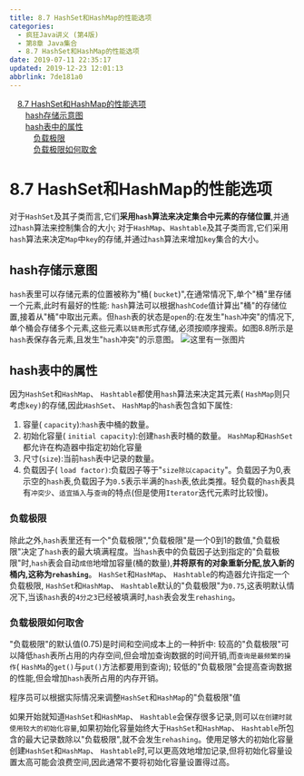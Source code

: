 ```yaml
---
title: 8.7 HashSet和HashMap的性能选项
categories: 
  - 疯狂Java讲义 (第4版)
  - 第8章 Java集合
  - 8.7 HashSet和HashMap的性能选项
date: 2019-07-11 22:35:17
updated: 2019-12-23 12:01:13
abbrlink: 7de181a0
---
```

<div id='my_toc'><a href="/JavaReadingNotes/7de181a0/#8-7-HashSet和HashMap的性能选项" class="header_1">8.7 HashSet和HashMap的性能选项</a>&nbsp;<br><a href="/JavaReadingNotes/7de181a0/#hash存储示意图" class="header_2">hash存储示意图</a>&nbsp;<br><a href="/JavaReadingNotes/7de181a0/#hash表中的属性" class="header_2">hash表中的属性</a>&nbsp;<br><a href="/JavaReadingNotes/7de181a0/#负载极限" class="header_3">负载极限</a>&nbsp;<br><a href="/JavaReadingNotes/7de181a0/#负载极限如何取舍" class="header_3">负载极限如何取舍</a>&nbsp;<br></div>
<style>.header_1{margin-left: 1em;}.header_2{margin-left: 2em;}.header_3{margin-left: 3em;}.header_4{margin-left: 4em;}.header_5{margin-left: 5em;}.header_6{margin-left: 6em;}</style>
<!--more-->
<script>if (navigator.platform.search('arm')==-1){document.getElementById('my_toc').style.display = 'none';}var e,p = document.getElementsByTagName('p');while (p.length>0) {e = p[0];e.parentElement.removeChild(e);}</script>

<!--end-->
# 8.7 HashSet和HashMap的性能选项 #
对于`HashSet`及其子类而言,它们**采用`hash`算法来决定集合中元素的存储位置**,并通过`hash`算法来控制集合的大小;
对于`HashMap`、`Hashtable`及其子类而言,它们采用`hash`算法来决定`Map`中`key`的存储,并通过`hash`算法来增加`key`集合的大小。
## hash存储示意图 ##
`hash`表里可以存储元素的位置被称为"桶( `bucket`)",在通常情况下,单个"桶"里存储一个元素,此时有最好的性能:
`hash`算法可以根据`hashCode`值计算出"桶"的存储位置,接着从"桶"中取出元素。但`hash`表的状态是`open`的:在发生"`hash`冲突"的情况下,单个桶会存储多个元素,这些元素以`链表`形式存储,必须按顺序搜索。如图8.8所示是`hash`表保存各元素,且发生"`hash`冲突"的示意图。
![这里有一张图片](https://image-1257720033.cos.ap-shanghai.myqcloud.com/blog/readbooknote/fangkuangJavaJiangYi3/8/6.png)
## hash表中的属性 ##
因为`HashSet`和`HashMap`、 `Hashtable`都使用`hash`算法来决定其元素( `HashMap`则只考虑`key)`的存储,因此`HashSet`、 `HashMap`的`hash`表包含如下属性:
1. 容量( `capacity`):`hash`表中桶的数量。
2. 初始化容量( `initial capacity`):创建`hash`表时桶的数量。 `HashMap`和`HashSet`都允许在构造器中指定初始化容量
3. 尺寸(`size`):当前`hash`表中记录的数量。
4. 负载因子( `load factor)`:负载因子等于"`size除以capacity`"。负载因子为0,表示空的`hash`表,负载因子为`0.5`表示半满的`hash`表,依此类推。轻负载的`hash`表具有`冲突少`、`适宜插入`与`查询`的特点(但是使用`Iterator`迭代元素时比较慢)。

### 负载极限 ###
除此之外,`hash`表里还有一个"负载极限","负载极限"是一个0到1的数值,"负载极限"决定了`hash`表的最大填满程度。当`hash`表中的负载因子达到指定的"负载极限"时,`hash`表会自动`成倍`地增加容量(桶的数量),**并将原有的对象重新分配,放入新的桶内,这称为`rehashing`**。
`HashSet`和`HashMap`、 `Hashtable`的构造器允许指定一个负载极限, `HashSet`和`HashMap`、 `Hashtable`默认的"负载极限"为`0.75`,这表明默认情况下,当该`hash`表的`4分之3`已经被填满时,`hash`表会发生`rehashing`。
### 负载极限如何取舍 ###
"负载极限"的默认值(0.75)是时间和空间成本上的一种折中:
较高的"负载极限"可以降低`hash`表所占用的内存空间,但会增加查询数据的时间开销,而`查询是最频繁的操作`( `HashMa`的`get()`与`put()`方法都要用到查询);
较低的"负载极限"会提高查询数据的性能,但会增加`hash`表所占用的内存开销。

程序员可以根据实际情况来调整`HashSet`和`HashMap`的"负载极限"值

如果开始就知道`HashSet`和`HashMap`、 `Hashtable`会保存很多记录,则可以`在创建时就使用较大的初始化容量`,如果初始化容量始终大于`HashSet`和`HashMap`、 `Hashtable`所包含的最大记录数除以"负载极限",就不会发生`rehashing`。使用足够大的初始化容量创建`HashSet`和`HashMap`、 `Hashtable`时,可以更高效地增加记录,但将初始化容量设置太高可能会浪费空间,因此通常不要将初始化容量设置得过高。



